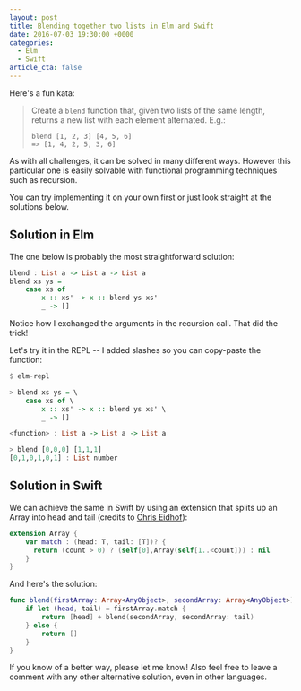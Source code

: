 ```yaml
---
layout: post
title: Blending together two lists in Elm and Swift
date: 2016-07-03 19:30:00 +0000
categories:
  - Elm
  - Swift
article_cta: false
---
```


Here's a fun kata:

> Create a `blend` function that, given two lists of the same length, returns a new list with each element alternated. E.g.:
>
>     blend [1, 2, 3] [4, 5, 6]
>     => [1, 4, 2, 5, 3, 6]

As with all challenges, it can be solved in many different ways. However this particular one is easily solvable with functional programming techniques such as recursion.

You can try implementing it on your own first or just look straight at the solutions below.


## Solution in Elm

The one below is probably the most straightforward solution:

``` haskell
blend : List a -> List a -> List a
blend xs ys =
    case xs of
        x :: xs' -> x :: blend ys xs'
        _ -> []
```

Notice how I exchanged the arguments in the recursion call. That did the trick!

Let's try it in the REPL -- I added slashes so you can copy-paste the function:

``` haskell
$ elm-repl

> blend xs ys = \
    case xs of \
        x :: xs' -> x :: blend ys xs' \
        _ -> []

<function> : List a -> List a -> List a

> blend [0,0,0] [1,1,1]
[0,1,0,1,0,1] : List number
```


## Solution in Swift

We can achieve the same in Swift by using an extension that splits up an Array into head and tail (credits to [Chris Eidhof](http://chris.eidhof.nl/post/swift-tricks/)):

``` swift
extension Array {
    var match : (head: T, tail: [T])? {
      return (count > 0) ? (self[0],Array(self[1..<count])) : nil
    }
}
```

And here's the solution:

``` swift
func blend(firstArray: Array<AnyObject>, secondArray: Array<AnyObject>) -> Array<AnyObject> {
    if let (head, tail) = firstArray.match {
        return [head] + blend(secondArray, secondArray: tail)
    } else {
        return []
    }
}
```

If you know of a better way, please let me know! Also feel free to leave a comment with any other alternative solution, even in other languages.
